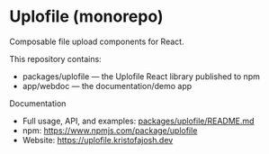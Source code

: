 # Uplofile (monorepo)

Composable file upload components for React.

This repository contains:
- packages/uplofile — the Uplofile React library published to npm
- app/webdoc — the documentation/demo app

Documentation
- Full usage, API, and examples: [packages/uplofile/README.md](packages/uplofile/README.md)
- npm: https://www.npmjs.com/package/uplofile
- Website: https://uplofile.kristofajosh.dev
